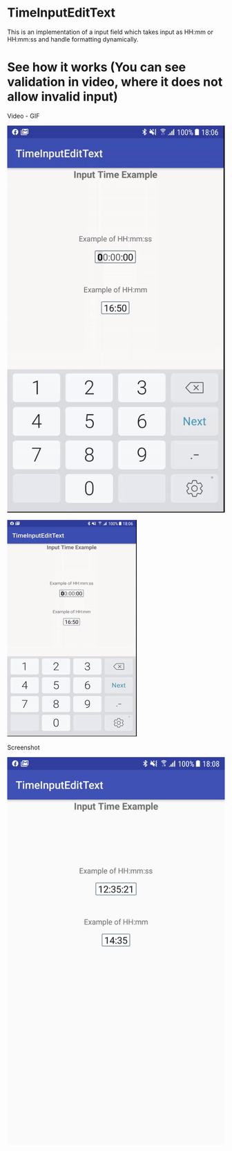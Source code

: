 # TimeInputEditText
This is an implementation of a input field which takes input as HH:mm or HH:mm:ss and handle formatting dynamically.

# See how it works (You can see validation in video, where it does not allow invalid input)

Video - GIF

![How it works](how_it_works.gif)

<img src="https://github.com/PankajChunchun/TimeInputEditText/blob/master/how_it_works.gif" width="300" height="500">


Screenshot

![How it looks like](screenshot.png)
